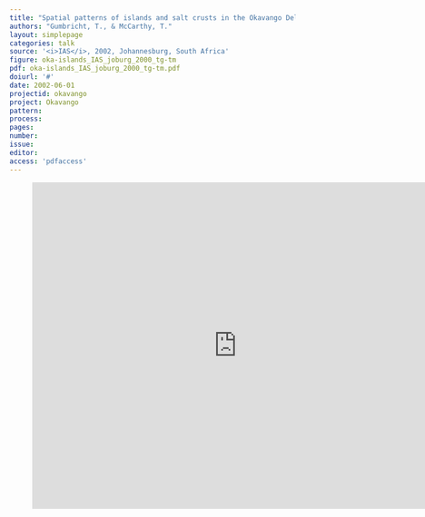 ```yaml
---
title: "Spatial patterns of islands and salt crusts in the Okavango Delta, Botswana"
authors: "Gumbricht, T., & McCarthy, T."
layout: simplepage
categories: talk
source: '<i>IAS</i>, 2002, Johannesburg, South Africa'
figure: oka-islands_IAS_joburg_2000_tg-tm
pdf: oka-islands_IAS_joburg_2000_tg-tm.pdf
doiurl: '#'
date: 2002-06-01
projectid: okavango
project: Okavango
pattern:
process:
pages:
number:
issue:
editor:
access: 'pdfaccess'
---
```

<figure>
<iframe src="http://docs.google.com/gview?url={{ site.commonurl }}/pdf/{{ page.pdf }}&embedded=true"
style="width:720px; height:576px;" frameborder="0"></iframe>
</figure>
